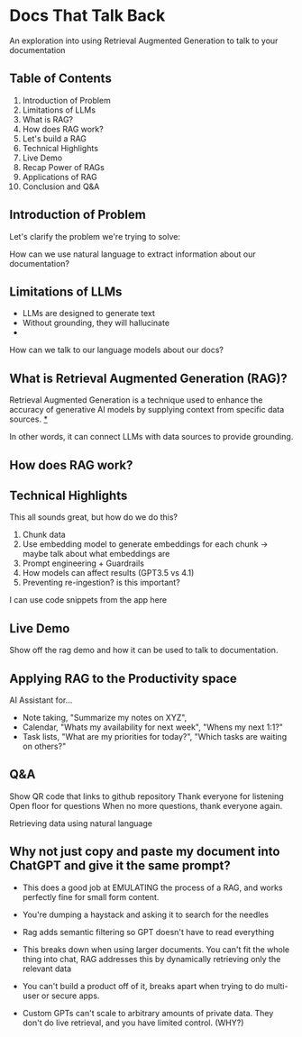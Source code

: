 # Docs That Talk Back

An exploration into using Retrieval Augmented Generation to talk to your documentation

## Table of Contents

1. Introduction of Problem
2. Limitations of LLMs
3. What is RAG?
4. How does RAG work?
5. Let's build a RAG
6. Technical Highlights
7. Live Demo
8. Recap Power of RAGs
9. Applications of RAG
10. Conclusion and Q&A

## Introduction of Problem

Let's clarify the problem we're trying to solve:

How can we use natural language to extract information about our documentation?

## Limitations of LLMs

- LLMs are designed to generate text
- Without grounding, they will hallucinate
-

How can we talk to our language models about our docs?

## What is Retrieval Augmented Generation (RAG)?

Retrieval Augmented Generation is a technique used to enhance the accuracy of generative AI models by supplying context from specific data sources. [\*](https://blogs.nvidia.com/blog/what-is-retrieval-augmented-generation/)

In other words, it can connect LLMs with data sources to provide grounding.

## How does RAG work?

##

## Technical Highlights

This all sounds great, but how do we do this?

1. Chunk data
2. Use embedding model to generate embeddings for each chunk -> maybe talk about what embeddings are
3. Prompt engineering + Guardrails
4. How models can affect results (GPT3.5 vs 4.1)
5. Preventing re-ingestion? is this important?

I can use code snippets from the app here

## Live Demo

Show off the rag demo and how it can be used to talk to documentation.

## Applying RAG to the Productivity space

AI Assistant for...

- Note taking, "Summarize my notes on XYZ",
- Calendar, "Whats my availability for next week", "Whens my next 1:1?"
- Task lists, "What are my priorities for today?", "Which tasks are waiting on others?"

## Q&A

Show QR code that links to github repository
Thank everyone for listening
Open floor for questions
When no more questions, thank everyone again.

Retrieving data using natural language

## Why not just copy and paste my document into ChatGPT and give it the same prompt?

- This does a good job at EMULATING the process of a RAG, and works perfectly fine for small form content.
- You're dumping a haystack and asking it to search for the needles
- Rag adds semantic filtering so GPT doesn't have to read everything
- This breaks down when using larger documents. You can't fit the whole thing into chat, RAG addresses this by dynamically retrieving only the relevant data
- You can't build a product off of it, breaks apart when trying to do multi-user or secure apps.

- Custom GPTs can't scale to arbitrary amounts of private data. They don't do live retrieval, and you have limited control. (WHY?)
